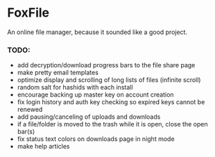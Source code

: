 # FoxFile
An online file manager, because it sounded like a good project.  

### TODO:
- add decryption/download progress bars to the file share page
- make pretty email templates
- optimize display and scrolling of long lists of files (infinite scroll)
- random salt for hashids with each install
- encourage backing up master key on account creation
- fix login history and auth key checking so expired keys cannot be renewed
- add pausing/canceling of uploads and downloads
- if a file/folder is moved to the trash while it is open, close the open bar(s)
- fix status text colors on downloads page in night mode
- make help articles

